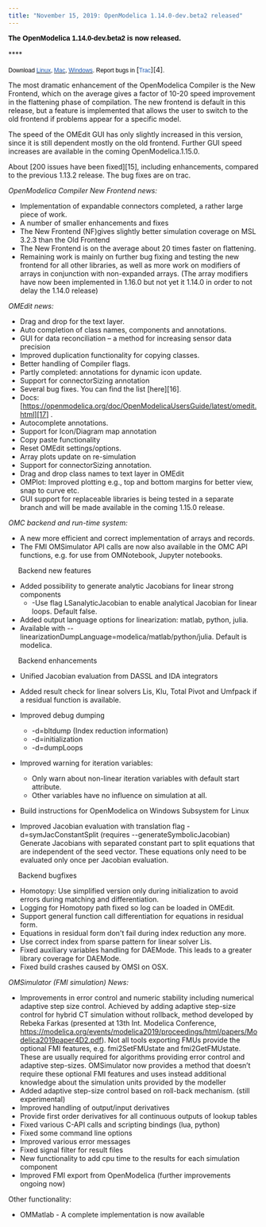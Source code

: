 ```yaml
---
title: "November 15, 2019: OpenModelica 1.14.0-dev.beta2 released"
---
```

**<span style="font-family: Arial, sans-serif; color: black; border: 1pt none windowtext; padding: 0in;">The OpenModelica 1.14.0-dev.beta2 is now released.&nbsp;<br /> <br /> </span>******

<span style="font-size: 9pt; font-family: Arial, sans-serif; color: black;">Download&nbsp;</span><span style="text-decoration: underline;"><span style="font-size: 9pt; font-family: Arial, sans-serif; color: #1b57b1; border: 1pt none windowtext; padding: 0in;"><a href="download/download-linux"><span style="color: #1b57b1;">Linux</span></a></span></span><span style="font-size: 9pt; font-family: Arial, sans-serif; color: black;">,&nbsp;</span><span style="text-decoration: underline;"><span style="font-size: 9pt; font-family: Arial, sans-serif; color: #1b57b1; border: 1pt none windowtext; padding: 0in;"><a href="download/download-mac"><span style="color: #1b57b1;">Mac</span></a></span></span><span style="font-size: 9pt; font-family: Arial, sans-serif; color: black;">,&nbsp;</span><span style="text-decoration: underline;"><span style="font-size: 9pt; font-family: Arial, sans-serif; color: #1b57b1; border: 1pt none windowtext; padding: 0in;"><a href="download/download-windows"><span style="color: #1b57b1;">Windows</span></a></span></span><span style="font-size: 9pt; font-family: Arial, sans-serif; color: black;">. Report bugs in&nbsp;</span>[<span style="font-size: 9pt; font-family: Arial, sans-serif; color: #1b57b1; border: 1pt none windowtext; padding: 0in;">Trac</span>][4]<span style="font-size: 9pt; font-family: Arial, sans-serif; color: black;">.</span>

The most dramatic enhancement of the OpenModelica Compiler is the New Frontend, which on the average gives a factor of 10-20 speed improvement in the flattening phase of compilation. The new frontend is default in this release, but a feature is implemented that allows the user to switch to the old frontend if problems appear for a specific model.

The speed of the OMEdit GUI has only slightly increased in this version, since it is still dependent mostly on the old frontend. Further GUI speed increases are available in the coming OpenModelica.1.15.0.

About [200 issues have been fixed][15], including enhancements, compared to the previous 1.13.2 release. The bug fixes are on trac.

<p class="BulletItem">
  <i>OpenModelica Compiler New Frontend news:</i>
</p>

  * Implementation of expandable connectors completed, a rather large piece of work.
  * A number of smaller enhancements and fixes
  * The New Frontend (NF)gives slightly better simulation coverage on MSL 3.2.3 than the Old Frontend
  * The New Frontend is on the average about 20 times faster on flattening.
  * Remaining work is mainly on further bug fixing and testing the new frontend for all other libraries, as well as more work on modifiers of arrays in conjunction with non-expanded arrays. (The array modifiers have now been implemented in 1.16.0 but not yet it 1.14.0 in order to not delay the 1.14.0 release)

<p class="BulletItem">
  <i>OMEdit news:</i>
</p>

  * Drag and drop for the text layer.
  * Auto completion of class names, components and annotations.
  * GUI for data reconciliation – a method for increasing sensor data precision
  * Improved duplication functionality for copying classes.
  * Better handling of Compiler flags.
  * Partly completed: annotations for dynamic icon update.
  * Support for connectorSizing annotation
  * Several bug fixes. You can find the list [here][16]<span style="color: #1f497d;">.</span>
  * Docs: [https://openmodelica.org/doc/OpenModelicaUsersGuide/latest/omedit.html][17] .
  * Autocomplete annotations.
  * Support for Icon/Diagram map annotation
  * Copy paste functionality
  * Reset OMEdit settings/options.
  * Array plots update on re-simulation
  * Support for connectorSizing annotation.
  * Drag and drop class names to text layer in OMEdit
  * OMPlot: Improved plotting e.g., top and bottom margins for better view, snap to curve etc.
  * GUI support for replaceable libraries is being tested in a separate branch and will be made available in the coming 1.15.0 release.

 _OMC backend and run-time system:_

  * A new more efficient and correct implementation of arrays and records.
  * The FMI OMSimulator API calls are now also available in the OMC API functions, e.g. for use from OMNotebook, Jupyter notebooks.

&nbsp;&nbsp;&nbsp;&nbsp; Backend new features

  * Added possibility to generate analytic Jacobians for linear strong components 
      * -Use flag LSanalyticJacobian to enable analytical Jacobian for linear loops. Default false.
  * Added output language options for linearization: matlab, python, julia.
  * Available with --linearizationDumpLanguage=modelica/matlab/python/julia. Default is modelica.

&nbsp;&nbsp;&nbsp;&nbsp; Backend enhancements

  * Unified Jacobian evaluation from DASSL and IDA integrators
  * Added result check for linear solvers Lis, Klu, Total Pivot and Umfpack if a residual function is available.
  * Improved debug dumping 
      * -d=bltdump (Index reduction information)
      * -d=initialization
      * -d=dumpLoops

  * Improved warning for iteration variables: 
      * Only warn about non-linear iteration variables with default start attribute.
      * Other variables have no influence on simulation at all.

  * Build instructions for OpenModelica on Windows Subsystem for Linux
  * Improved Jacobian evaluation with translation flag -d=symJacConstantSplit (requires --generateSymbolicJacobian) Generate Jacobians with separated constant part to split equations that are independent of the seed vector. These equations only need to be evaluated only once per Jacobian evaluation.

&nbsp;&nbsp;&nbsp;&nbsp; Backend bugfixes

  * Homotopy: Use simplified version only during initialization to avoid errors during matching and differentiation.
  * Logging for Homotopy path fixed so log can be loaded in OMEdit.
  * Support general function call differentiation for equations in residual form.
  * Equations in residual form don't fail during index reduction any more.
  * Use correct index from sparse pattern for linear solver Lis.
  * Fixed auxiliary variables handling for DAEMode. This leads to a greater library coverage for DAEMode.
  * Fixed build crashes caused by OMSI on OSX.

_OMSimulator (FMI simulation) News:_

  * Improvements in error control and numeric stability including numerical adaptive step size control. Achieved by adding adaptive step-size control for hybrid CT simulation without rollback, method developed by Rebeka Farkas (presented at 13th Int. Modelica Conference, <https://modelica.org/events/modelica2019/proceedings/html/papers/Modelica2019paper4D2.pdf>). Not all tools exporting FMUs provide the optional FMI features, e.g. fmi2SetFMUstate and fmi2GetFMUstate. These are usually required for algorithms providing error control and adaptive step-sizes. OMSimulator now provides a method that doesn’t require these optional FMI features and uses instead additional knowledge about the simulation units provided by the modeller
  * Added adaptive step-size control based on roll-back mechanism. (still experimental)
  * Improved handling of output/input derivatives
  * Provide first order derivatives for all continuous outputs of lookup tables
  * Fixed various C-API calls and scripting bindings (lua, python)
  * Fixed some command line options
  * Improved various error messages
  * Fixed signal filter for result files
  * New functionality to add cpu time to the results for each simulation component
  * Improved FMI export from OpenModelica (further improvements ongoing now)

Other functionality:

  * OMMatlab - A complete implementation is now available
